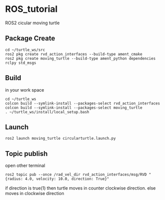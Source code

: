 # ROS_tutorial
ROS2 cicular moving turtle

## Package Create
```
cd ~/turtle_ws/src
ros2 pkg create rvd_action_interfaces --build-type ament_cmake
ros2 pkg create moving_turtle --build-type ament_python dependencies rclpy std_msgs
```

## Build
in your work space
```
cd ~/turtle_ws
colcon build --symlink-install --packages-select rvd_action_interfaces
colcon build --symlink-install --packages-select moving_turtle
. ~/turtle_ws/install/local_setup.bash
```
## Launch
```
ros2 launch moving_turtle circularturtle.launch.py
```
## Topic publish
open other terminal
```
ros2 topic pub --once /rad_vel_dir rvd_action_interfaces/msg/RVD "{radius: 4.0, velocity: 10.0, direction: True}"
```
if direction is true(1) then turtle moves in counter clockwise direction.
else moves in clockwise direction
